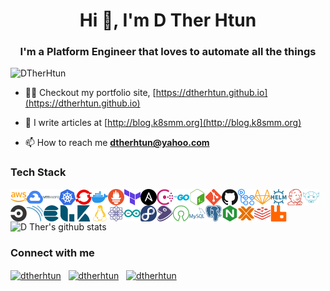 <h1 align="center">Hi 👋, I'm D Ther Htun</h1>
<h3 align="center">I'm a Platform Engineer that loves to automate all the things</h3>
<p align="left"> <img src="https://komarev.com/ghpvc/?username=DTherHtun" alt="DTherHtun" /> </p>

- 👨‍💻  Checkout my portfolio site, [https://dtherhtun.github.io](https://dtherhtun.github.io)

- 📝  I write articles at [http://blog.k8smm.org](http://blog.k8smm.org)

- 📫  How to reach me **dtherhtun@yahoo.com**

### Tech Stack
<img align="left" alt="AWS" width="26px" src="./svg/amazonaws.svg" />
<img align="left" alt="GCP" width="26px" src="./svg/googlecloud.svg" />
<img align="left" alt="VMWARE" width="26px" src="./svg/vmware.svg" />
<img align="left" alt="Kubernetes" width="26px" src="./svg/kubernetes.svg" />
<img align="left" alt="Openshift" width="26px" src="./svg/redhatopenshift.svg" />
<img align="left" alt="Docker" width="26px" src="./svg/docker.svg" />
<img align="left" alt="Prometheus" width="26px" src="./svg/prometheus.svg" />
<img align="left" alt="Terraform" width="26px" src="./svg/terraform.svg" />
<img align="left" alt="Ansible" width="26px" src="./svg/ansible.svg" />
<img align="left" alt="Consul" width="26px" src="./svg/consul.svg" />
<img align="left" alt="Golang" width="26px" src="./svg/go.svg" />
<img align="left" alt="Bash" width="26px" src="./svg/gnubash.svg" />
<img align="left" alt="Git" width="26px" src="./svg/git.svg" />
<img align="left" alt="GitHub" width="26px" src="./svg/github.svg" />
<img align="left" alt="GithubActions" width="26px" src="./svg/githubactions.svg" />
<img align="left" alt="Gitlab" width="26px" src="./svg/gitlab.svg" />
<img align="left" alt="Helm" width="26px" src="./svg/helm.svg" />
<img align="left" alt="Jenkins" width="26px" src="./svg/jenkins.svg" />
<img align="left" alt="JenkinsX" width="26px" src="./svg/jenkinsx.svg" />
<img align="left" alt="Circleci" width="26px" src="./svg/circleci.svg" />
<img align="left" alt="Sonarqube" width="26px" src="./svg/sonarqube.svg" />
<img align="left" alt="Elasticsearch" width="26px" src="./svg/elasticsearch.svg" />
<img align="left" alt="Logstash" width="26px" src="./svg/logstash.svg" />
<img align="left" alt="Kibana" width="26px" src="./svg/kibana.svg" />
<img align="left" alt="Linux" width="26px" src="./svg/linux.svg" />
<img align="left" alt="Centos" width="26px" src="./svg/centos.svg" />
<img align="left" alt="Arduino" width="26px" src="./svg/arduino.svg" />
<img align="left" alt="Fedora" width="26px" src="./svg/fedora.svg" />
<img align="left" alt="gentoo" width="26px" src="./svg/gentoo.svg" />
<img align="left" alt="Opensource" width="26px" src="./svg/opensourceinitiative.svg" />
<img align="left" alt="Mysql" width="26px" src="./svg/mysql.svg" />
<img align="left" alt="Postgres" width="26px" src="./svg/postgresql.svg" />
<img align="left" alt="Nginx" width="26px" src="./svg/nginx.svg" />
<img align="left" alt="Proxmox" width="26px" src="./svg/proxmox.svg" />
<img align="left" alt="redis" width="26px" src="./svg/redis.svg" />
<img align="left" alt="rabbitmq" width="26px" src="./svg/rabbitmq.svg" />
<br>
<br>


![D Ther's github stats](https://github-readme-stats.vercel.app/api?username=DTherHtun&show_icons=true)


### Connect with me


<a href="https://linkedin.com/in/dtherhtun" target="__blank"><img align="center" src="https://cdn.jsdelivr.net/npm/simple-icons@3.0.1/icons/linkedin.svg" alt="dtherhtun" width="22px" /></a>  
<a href="https://fb.com/dtherhtun" target="__blank"><img align="center" src="https://cdn.jsdelivr.net/npm/simple-icons@3.0.1/icons/facebook.svg" alt="dtherhtun" width="22px" /></a>  
<a href="https://twitter.com/dtherhtun" target="__blank"><img align="center" src="https://cdn.jsdelivr.net/npm/simple-icons@v3/icons/twitter.svg" alt="dtherhtun" width="22px" /></a> 
